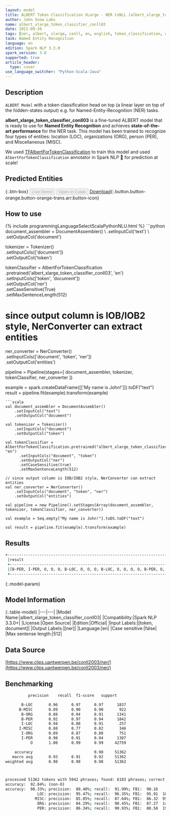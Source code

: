 ```yaml
---
layout: model
title: ALBERT Token Classification XLarge - NER CoNLL (albert_xlarge_token_classifier_conll03)
author: John Snow Labs
name: albert_xlarge_token_classifier_conll03
date: 2021-09-26
tags: [ner, albert, xlarge, conll, en, english, token_classification, open_source]
task: Named Entity Recognition
language: en
edition: Spark NLP 3.3.0
spark_version: 3.0
supported: true
article_header:
  type: cover
use_language_switcher: "Python-Scala-Java"
---
```


## Description

`ALBERT Model` with a token classification head on top (a linear layer on top of the hidden-states output) e.g. for Named-Entity-Recognition (NER) tasks.

**albert_xlarge_token_classifier_conll03** is a fine-tuned ALBERT model that is ready to use for **Named Entity Recognition** and achieves **state-of-the-art performance** for the NER task. This model has been trained to recognize four types of entities: location (LOC), organizations (ORG), person (PER), and Miscellaneous (MISC). 

We used [TFAlbertForTokenClassification](https://huggingface.co/transformers/model_doc/albert.html#tfalbertfortokenclassification) to train this model and used `AlbertForTokenClassification` annotator in Spark NLP 🚀 for prediction at scale!

## Predicted Entities



{:.btn-box}
<button class="button button-orange" disabled>Live Demo</button>
<button class="button button-orange" disabled>Open in Colab</button>
[Download](https://s3.amazonaws.com/auxdata.johnsnowlabs.com/public/models/albert_xlarge_token_classifier_conll03_en_3.3.0_3.0_1632673242835.zip){:.button.button-orange.button-orange-trans.arr.button-icon}

## How to use



<div class="tabs-box" markdown="1">
{% include programmingLanguageSelectScalaPythonNLU.html %}
```python
document_assembler = DocumentAssembler() \
    .setInputCol('text') \
    .setOutputCol('document')

tokenizer = Tokenizer() \
    .setInputCols(['document']) \
    .setOutputCol('token')

tokenClassifier = AlbertForTokenClassification \
      .pretrained('albert_xlarge_token_classifier_conll03', 'en') \
      .setInputCols(['token', 'document']) \
      .setOutputCol('ner') \
      .setCaseSensitive(True) \
      .setMaxSentenceLength(512)

# since output column is IOB/IOB2 style, NerConverter can extract entities
ner_converter = NerConverter() \
    .setInputCols(['document', 'token', 'ner']) \
    .setOutputCol('entities')

pipeline = Pipeline(stages=[
    document_assembler, 
    tokenizer,
    tokenClassifier,
    ner_converter
])

example = spark.createDataFrame([['My name is John!']]).toDF("text")
result = pipeline.fit(example).transform(example)
```
```scala
val document_assembler = DocumentAssembler() 
    .setInputCol("text") 
    .setOutputCol("document")

val tokenizer = Tokenizer() 
    .setInputCols("document") 
    .setOutputCol("token")

val tokenClassifier = AlbertForTokenClassification.pretrained("albert_xlarge_token_classifier_conll03", "en")
      .setInputCols("document", "token")
      .setOutputCol("ner")
      .setCaseSensitive(true)
      .setMaxSentenceLength(512)

// since output column is IOB/IOB2 style, NerConverter can extract entities
val ner_converter = NerConverter() 
    .setInputCols("document", "token", "ner") 
    .setOutputCol("entities")

val pipeline = new Pipeline().setStages(Array(document_assembler, tokenizer, tokenClassifier, ner_converter))

val example = Seq.empty["My name is John!"].toDS.toDF("text")

val result = pipeline.fit(example).transform(example)
```
</div>

## Results

```bash
+------------------------------------------------------------------------------------+
 |result                                                                              |
 +------------------------------------------------------------------------------------+
 |[B-PER, I-PER, O, O, O, B-LOC, O, O, O, B-LOC, O, O, O, O, B-PER, O, O, O, O, B-LOC]|
 +------------------------------------------------------------------------------------+
```

{:.model-param}
## Model Information

{:.table-model}
|---|---|
|Model Name:|albert_xlarge_token_classifier_conll03|
|Compatibility:|Spark NLP 3.3.0+|
|License:|Open Source|
|Edition:|Official|
|Input Labels:|[token, document]|
|Output Labels:|[ner]|
|Language:|en|
|Case sensitive:|false|
|Max sentense length:|512|

## Data Source

[https://www.clips.uantwerpen.be/conll2003/ner/](https://www.clips.uantwerpen.be/conll2003/ner/)

## Benchmarking

```bash
          precision    recall  f1-score   support

       B-LOC       0.96      0.97      0.97      1837
      B-MISC       0.89      0.90      0.90       922
       B-ORG       0.88      0.94      0.91      1341
       B-PER       0.92      0.97      0.94      1842
       I-LOC       0.94      0.88      0.91       257
      I-MISC       0.88      0.77      0.82       346
       I-ORG       0.89      0.87      0.88       751
       I-PER       0.98      0.91      0.94      1307
           O       1.00      0.99      0.99     42759

    accuracy                           0.98     51362
   macro avg       0.93      0.91      0.92     51362
weighted avg       0.98      0.98      0.98     51362



processed 51362 tokens with 5942 phrases; found: 6183 phrases; correct: 5466.
accuracy:  92.84%; (non-O)
accuracy:  98.33%; precision:  88.40%; recall:  91.99%; FB1:  90.16
              LOC: precision:  95.47%; recall:  96.35%; FB1:  95.91  1854
             MISC: precision:  85.05%; recall:  87.64%; FB1:  86.32  950
              ORG: precision:  84.29%; recall:  90.45%; FB1:  87.27  1439
              PER: precision:  86.34%; recall:  90.93%; FB1:  88.58  1940
```